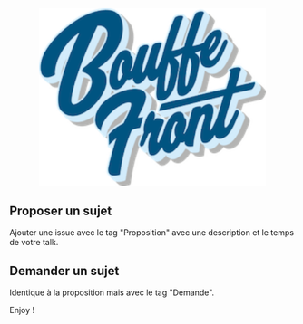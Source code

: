 <p align="center">
<a href="https://sfeir.github.io/bouffe-front/">
<img src=".github/logo-BouffeFront.png" width=400>
</a>
</p>

## Proposer un sujet

Ajouter une issue avec le tag "Proposition" avec une description et le temps de votre talk.

## Demander un sujet

Identique à la proposition mais avec le tag "Demande".

Enjoy !
